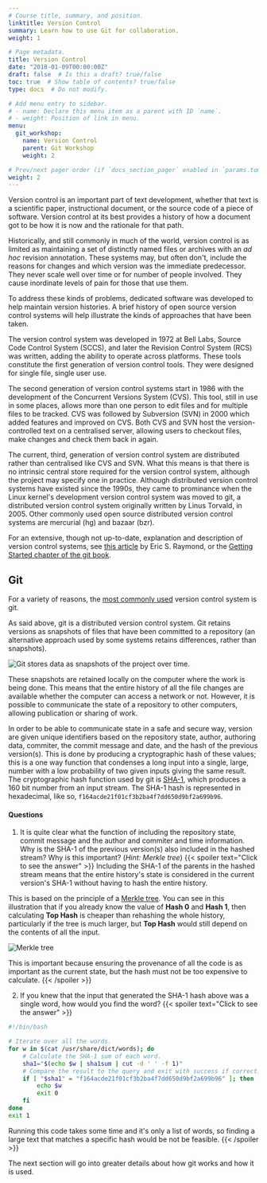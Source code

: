 ```yaml
---
# Course title, summary, and position.
linktitle: Version Control
summary: Learn how to use Git for collaboration.
weight: 1

# Page metadata.
title: Version Control
date: "2018-01-09T00:00:00Z"
draft: false  # Is this a draft? true/false
toc: true  # Show table of contents? true/false
type: docs  # Do not modify.

# Add menu entry to sidebar.
# - name: Declare this menu item as a parent with ID `name`.
# - weight: Position of link in menu.
menu:
  git_workshop:
    name: Version Control
    parent: Git Workshop
    weight: 2

# Prev/next pager order (if `docs_section_pager` enabled in `params.toml`)
weight: 2
---
```


Version control is an important part of text development, whether that text is a scientific paper,
instructional document, or the source code of a piece of software.
Version control at its best provides a history of how a document got to be how it is now and the rationale for that path.

Historically, and still commonly in much of the world, version control is as limited as maintaining a set of distinctly named files or archives with an _ad hoc_ revision annotation.
These systems may, but often don't, include the reasons for changes and which version was the immediate predecessor.
They never scale well over time or for number of people involved.
They cause inordinate levels of pain for those that use them.

To address these kinds of problems, dedicated software was developed to help maintain version histories.
A brief history of open source version control systems will help illustrate the kinds of approaches that have been taken.

The version control system was developed in 1972 at Bell Labs, Source Code Control System (SCCS),
and later the Revision Control System (RCS) was written, adding the ability to operate across platforms.
These tools constitute the first generation of version control tools.
They were designed for single file, single user use.

The second generation of version control systems start in 1986 with the development of the Concurrent Versions System (CVS).
This tool, still in use in some places, allows more than one person to edit files and for multiple files to be tracked.
CVS was followed by Subversion (SVN) in 2000 which added features and improved on CVS.
Both CVS and SVN host the version-controlled text on a centralised server, allowing users to checkout files,
make changes and check them back in again.

The current, third, generation of version control system are distributed rather than centralised like CVS and SVN.
What this means is that there is no intrinsic central store required for the version control system,
although the project may specify one in practice.
Although distributed version control systems have existed since the 1990s,
they came to prominance when the Linux kernel's development version control system was moved to git,
a distributed version control system originally written by Linus Torvald, in 2005.
Other commonly used open source distributed version control systems are mercurial (hg) and bazaar (bzr).

For an extensive, though not up-to-date, explanation and description of version control systems, see [this article](http://www.catb.org/~esr/writings/version-control/version-control.html) by Eric S. Raymond,
or the [Getting Started chapter of the git book](https://www.git-scm.com/book/en/v2/Getting-Started-About-Version-Control).

## Git

For a variety of reasons, the [most commonly used](https://rhodecode.com/insights/version-control-systems-2016) version control system is git.

As said above, git is a distributed version control system.
Git retains versions as snapshots of files that have been committed to a repository
(an alternative approach used by some systems retains differences, rather than snapshots).

![Git stores data as snapshots of the project over time.](https://www.git-scm.com/figures/18333fig0105-tn.png)

These snapshots are retained locally on the computer where the work is being done.
This means that the entire history of all the file changes are available whether the computer can access a network or not.
However, it is possible to communicate the state of a repository to other computers, allowing publication or sharing of work.

In order to be able to communicate state in a safe and secure way, version are given unique identifiers based on the
repository state, author, authoring data, commiter, the commit message and date, and the hash of the previous version(s).
This is done by producing a cryptographic hash of these values; this is a one way function that condenses a long input into a
single, large, number with a low probability of two given inputs giving the same result.
The cryptographic hash function used by git is [SHA-1](https://en.wikipedia.org/wiki/SHA-1), which produces a 160 bit number from an input stream.
The SHA-1 hash is represented in hexadecimal, like so, `f164acde21f01cf3b2ba4f7dd650d9bf2a699b96`.

#### Questions

1. It is quite clear what the function of including the repository state, commit message and the author and commiter and time information.
Why is the SHA-1 of the previous version(s) also included in the hashed stream? Why is this important? (*Hint: Merkle tree*)
{{< spoiler text="Click to see the answer" >}}
Including the SHA-1 of the parents in the hashed stream means that the entire history's state is considered in the current version's SHA-1 without having to hash the entire history.

This is based on the principle of a [Merkle tree](https://en.wikipedia.org/wiki/Merkle_tree). You can see in this illustration that if you already know the value of **Hash 0** and **Hash 1**, then calculating **Top Hash** is cheaper than rehashing the whole history, particularly if the tree is much larger, but **Top Hash** would still depend on the contents of all the input.

![Merkle tree](https://upload.wikimedia.org/wikipedia/commons/thumb/9/95/Hash_Tree.svg/640px-Hash_Tree.svg.png)

This is important because ensuring the provenance of all the code is as important as the current state, but the hash must not be too expensive to calculate.
{{< /spoiler >}}

2. If you knew that the input that generated the SHA-1 hash above was a single word, how would you find the word?
{{< spoiler text="Click to see the answer" >}}
```bash
#!/bin/bash

# Iterate over all the words.
for w in $(cat /usr/share/dict/words); do
	# Calculate the SHA-1 sum of each word.
	sha1="$(echo $w | sha1sum | cut -d ' ' -f 1)"
	# Compare the result to the query and exit with success if correct.
	if [ "$sha1" = "f164acde21f01cf3b2ba4f7dd650d9bf2a699b96" ]; then
		echo $w
		exit 0
	fi
done
exit 1
```

Running this code takes some time and it's only a list of words, so finding a large text that matches a specific hash would be not be feasible.
{{< /spoiler >}}

The next section will go into greater details about how git works and how it is used.
